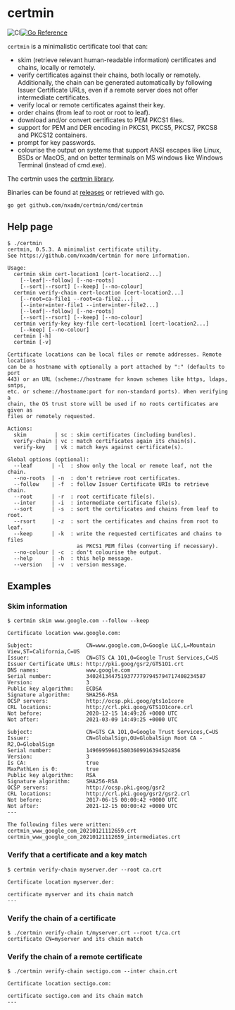 # certmin
![CI](https://github.com/nxadm/certmin/workflows/ci/badge.svg)[![Go Reference](https://pkg.go.dev/badge/github.com/nxadm/cmd/certmin/certmin.svg)](https://pkg.go.dev/github.com/nxadm/certmin/cmd/certmin)

`certmin` is a minimalistic certificate tool that can:
- skim (retrieve relevant human-readable information) certificates and chains,
locally or remotely.
- verify certificates against their chains, both locally or remotely. Additionally,
the chain can be generated automatically by following Issuer Certificate URLs,
even if a remote server does not offer intermediate certificates.
- verify local or remote certificates against their key.
- order chains (from leaf to root or root to leaf).
- download and/or convert certificates to PEM PKCS1 files.
- support for PEM and DER encoding in PKCS1, PKCS5, PKCS7, PKCS8 and PKCS12 containers.
- prompt for key passwords.
- colourise the output on systems that support ANSI escapes like Linux, BSDs or
MacOS, and on better terminals on MS windows like Windows Terminal (instead
of cmd.exe).

The certmin uses the [certmin library](https://github.com/nxadm/certmin).

Binaries can be found at [releases](https://github.com/nxadm/certmin/releases)
or retrieved with go.

```
go get github.com/nxadm/certmin/cmd/certmin
```


## Help page

```
$ ./certmin
certmin, 0.5.3. A minimalist certificate utility.
See https://github.com/nxadm/certmin for more information.

Usage:
  certmin skim cert-location1 [cert-location2...]
    [--leaf|--follow] [--no-roots]
    [--sort|--rsort] [--keep] [--no-colour]
  certmin verify-chain cert-location [cert-location2...]
    [--root=ca-file1 --root=ca-file2...]
    [--inter=inter-file1 --inter=inter-file2...]
    [--leaf|--follow] [--no-roots]
    [--sort|--rsort] [--keep] [--no-colour]
  certmin verify-key key-file cert-location1 [cert-location2...]
    [--keep] [--no-colour]
  certmin [-h]
  certmin [-v]

Certificate locations can be local files or remote addresses. Remote locations
can be a hostname with optionally a port attached by ":" (defaults to port
443) or an URL (scheme://hostname for known schemes like https, ldaps, smtps,
etc. or scheme://hostname:port for non-standard ports). When verifying a
chain, the OS trust store will be used if no roots certificates are given as
files or remotely requested.

Actions:
  skim         | sc : skim certificates (including bundles).
  verify-chain | vc : match certificates again its chain(s).
  verify-key   | vk : match keys against certificate(s).

Global options (optional):
  --leaf      | -l  : show only the local or remote leaf, not the chain.
  --no-roots  | -n  : don't retrieve root certificates.
  --follow    | -f  : follow Issuer Certificate URIs to retrieve chain.
  --root      | -r  : root certificate file(s).
  --inter     | -i  : intermediate certificate file(s).
  --sort      | -s  : sort the certificates and chains from leaf to root.
  --rsort     | -z  : sort the certificates and chains from root to leaf.
  --keep      | -k  : write the requested certificates and chains to files
                      as PKCS1 PEM files (converting if necessary).
  --no-colour | -c  : don't colourise the output.
  --help      | -h  : this help message.
  --version   | -v  : version message.
```

## Examples

### Skim information

```
$ certmin skim www.google.com --follow --keep

Certificate location www.google.com:

Subject:                 CN=www.google.com,O=Google LLC,L=Mountain View,ST=California,C=US
Issuer:                  CN=GTS CA 1O1,O=Google Trust Services,C=US
Issuer Certificate URLs: http://pki.goog/gsr2/GTS1O1.crt
DNS names:               www.google.com
Serial number:           34024134475193777797945794717408234587
Version:                 3
Public key algorithm:    ECDSA
Signature algorithm:     SHA256-RSA
OCSP servers:            http://ocsp.pki.goog/gts1o1core
CRL locations:           http://crl.pki.goog/GTS1O1core.crl
Not before:              2020-12-15 14:49:26 +0000 UTC
Not after:               2021-03-09 14:49:25 +0000 UTC

Subject:                 CN=GTS CA 1O1,O=Google Trust Services,C=US
Issuer:                  CN=GlobalSign,OU=GlobalSign Root CA - R2,O=GlobalSign
Serial number:           149699596615803609916394524856
Version:                 3
Is CA:                   true
MaxPathLen is 0:         true
Public key algorithm:    RSA
Signature algorithm:     SHA256-RSA
OCSP servers:            http://ocsp.pki.goog/gsr2
CRL locations:           http://crl.pki.goog/gsr2/gsr2.crl
Not before:              2017-06-15 00:00:42 +0000 UTC
Not after:               2021-12-15 00:00:42 +0000 UTC
---

The following files were written:
certmin_www_google_com_20210121112659.crt
certmin_www_google_com_20210121112659_intermediates.crt

```

### Verify that a certificate and a key match

```
$ certmin verify-chain myserver.der --root ca.crt

Certificate location myserver.der:

certificate myserver and its chain match
---

```

### Verify the chain of a certificate

```
$ ./certmin verify-chain t/myserver.crt --root t/ca.crt
certificate CN=myserver and its chain match
```

### Verify the chain of a remote certificate

```
$ ./certmin verify-chain sectigo.com --inter chain.crt

Certificate location sectigo.com:

certificate sectigo.com and its chain match
---

```
